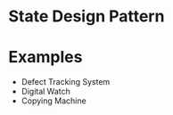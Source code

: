 # State Design Pattern  

<h1>Examples</h1>  
<ul>  
	<li>Defect Tracking System</li>  
	<li>Digital Watch</li>  
	<li>Copying Machine</li>  
</ul>  

